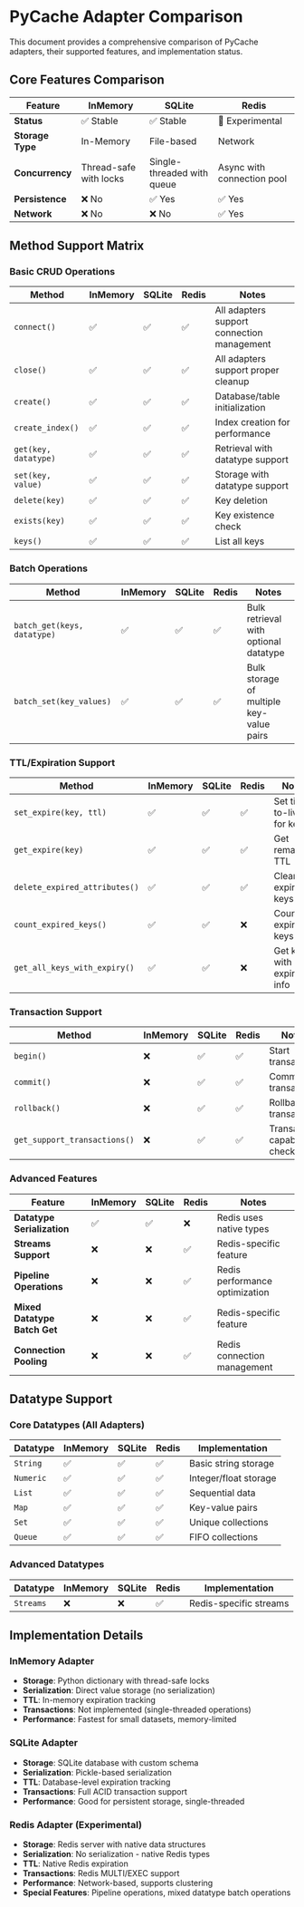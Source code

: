 # PyCache Adapter Comparison

This document provides a comprehensive comparison of PyCache adapters, their supported features, and implementation status.

## Core Features Comparison

| Feature | InMemory | SQLite | Redis |
|---------|----------|---------|-------|
| **Status** | ✅ Stable | ✅ Stable | 🧪 Experimental |
| **Storage Type** | In-Memory | File-based | Network |
| **Concurrency** | Thread-safe with locks | Single-threaded with queue | Async with connection pool |
| **Persistence** | ❌ No | ✅ Yes | ✅ Yes |
| **Network** | ❌ No | ❌ No | ✅ Yes |

## Method Support Matrix

### Basic CRUD Operations

| Method | InMemory | SQLite | Redis | Notes |
|--------|----------|---------|-------|-------|
| `connect()` | ✅ | ✅ | ✅ | All adapters support connection management |
| `close()` | ✅ | ✅ | ✅ | All adapters support proper cleanup |
| `create()` | ✅ | ✅ | ✅ | Database/table initialization |
| `create_index()` | ✅ | ✅ | ✅ | Index creation for performance |
| `get(key, datatype)` | ✅ | ✅ | ✅ | Retrieval with datatype support |
| `set(key, value)` | ✅ | ✅ | ✅ | Storage with datatype support |
| `delete(key)` | ✅ | ✅ | ✅ | Key deletion |
| `exists(key)` | ✅ | ✅ | ✅ | Key existence check |
| `keys()` | ✅ | ✅ | ✅ | List all keys |

### Batch Operations

| Method | InMemory | SQLite | Redis | Notes |
|--------|----------|---------|-------|-------|
| `batch_get(keys, datatype)` | ✅ | ✅ | ✅ | Bulk retrieval with optional datatype |
| `batch_set(key_values)` | ✅ | ✅ | ✅ | Bulk storage of multiple key-value pairs |

### TTL/Expiration Support

| Method | InMemory | SQLite | Redis | Notes |
|--------|----------|---------|-------|-------|
| `set_expire(key, ttl)` | ✅ | ✅ | ✅ | Set time-to-live for keys |
| `get_expire(key)` | ✅ | ✅ | ✅ | Get remaining TTL |
| `delete_expired_attributes()` | ✅ | ✅ | ✅ | Clean up expired keys |
| `count_expired_keys()` | ✅ | ✅ | ❌ | Count expired keys |
| `get_all_keys_with_expiry()` | ✅ | ✅ | ❌ | Get keys with expiry info |

### Transaction Support

| Method | InMemory | SQLite | Redis | Notes |
|--------|----------|---------|-------|-------|
| `begin()` | ❌ | ✅ | ✅ | Start transaction |
| `commit()` | ❌ | ✅ | ✅ | Commit transaction |
| `rollback()` | ❌ | ✅ | ✅ | Rollback transaction |
| `get_support_transactions()` | ❌ | ✅ | ✅ | Transaction capability check |

### Advanced Features

| Feature | InMemory | SQLite | Redis | Notes |
|---------|----------|---------|-------|-------|
| **Datatype Serialization** | ✅ | ✅ | ❌ | Redis uses native types |
| **Streams Support** | ❌ | ❌ | ✅ | Redis-specific feature |
| **Pipeline Operations** | ❌ | ❌ | ✅ | Redis performance optimization |
| **Mixed Datatype Batch Get** | ❌ | ❌ | ✅ | Redis-specific feature |
| **Connection Pooling** | ❌ | ❌ | ✅ | Redis connection management |

## Datatype Support

### Core Datatypes (All Adapters)

| Datatype | InMemory | SQLite | Redis | Implementation |
|----------|----------|---------|-------|----------------|
| `String` | ✅ | ✅ | ✅ | Basic string storage |
| `Numeric` | ✅ | ✅ | ✅ | Integer/float storage |
| `List` | ✅ | ✅ | ✅ | Sequential data |
| `Map` | ✅ | ✅ | ✅ | Key-value pairs |
| `Set` | ✅ | ✅ | ✅ | Unique collections |
| `Queue` | ✅ | ✅ | ✅ | FIFO collections |

### Advanced Datatypes

| Datatype | InMemory | SQLite | Redis | Implementation |
|----------|----------|---------|-------|----------------|
| `Streams` | ❌ | ❌ | ✅ | Redis-specific streams |

## Implementation Details

### InMemory Adapter
- **Storage**: Python dictionary with thread-safe locks
- **Serialization**: Direct value storage (no serialization)
- **TTL**: In-memory expiration tracking
- **Transactions**: Not implemented (single-threaded operations)
- **Performance**: Fastest for small datasets, memory-limited

### SQLite Adapter
- **Storage**: SQLite database with custom schema
- **Serialization**: Pickle-based serialization
- **TTL**: Database-level expiration tracking
- **Transactions**: Full ACID transaction support
- **Performance**: Good for persistent storage, single-threaded

### Redis Adapter (Experimental)
- **Storage**: Redis server with native data structures
- **Serialization**: No serialization - native Redis types
- **TTL**: Native Redis expiration
- **Transactions**: Redis MULTI/EXEC support
- **Performance**: Network-based, supports clustering
- **Special Features**: Pipeline operations, mixed datatype batch operations